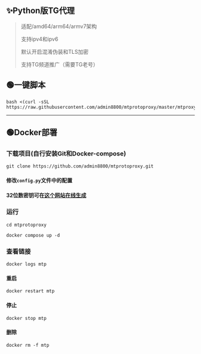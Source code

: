 ## ✨Python版TG代理 ##

>适配/amd64/arm64/armv7架构
>
>支持ipv4和ipv6
>
>默认开启混淆伪装和TLS加密
>
>支持TG频道推广（需要TG老号）

## 🟢一键脚本
```
bash <(curl -sSL https://raw.githubusercontent.com/admin8800/mtprotoproxy/master/mtproxy.sh)
```
---

## 🟢Docker部署

### 下载项目(自行安装Git和Docker-compose)
```
git clone https://github.com/admin8800/mtprotoproxy.git
```
#### 修改`config.py`文件中的配置

#### 32位数密钥可在[这个网站在线生成](https://www.lzltool.com/Tools/RandomHex)

### 运行
```
cd mtprotoproxy
```
```
docker compose up -d
```

### 查看链接

```
docker logs mtp
```

#### 重启
```
docker restart mtp
```

#### 停止
```
docker stop mtp
```
#### 删除
```
docker rm -f mtp
```

